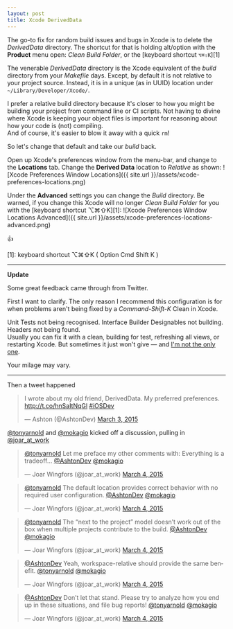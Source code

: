 ```yaml
---
layout: post
title: Xcode DerivedData
---
```


The go-to fix for random build issues and bugs in Xcode is to delete the *DerivedData* directory. The shortcut for that is holding alt/option with the **Product** menu open: *Clean Build Folder*, or the [keyboard shortcut `⌥⌘⇧K`][1]

The venerable *DerivedData* directory is the Xcode equivalent of the *build* directory from your *Makefile* days. Except, by default it is not relative to your project source. Instead, it is in a unique (as in UUID) location under `~/Library/Developer/Xcode/`.

I prefer a relative build directory because it's closer to how you might be building your project from command line or CI scripts. Not having to divine where Xcode is keeping your object files is important for reasoning about how your code is (not) compiling.  
And of course, it's easier to blow it away with a quick `rm`!

So let's change that default and take our *build* back.

Open up Xcode's preferences window from the menu-bar, and change to the **Locations** tab. Change the **Derived Data** location to *Relative* as shown:
![Xcode Preferences Window Locations]({{ site.url }}/assets/xcode-preferences-locations.png)

Under the **Advanced** settings you can change the *Build* directory. Be warned, if you change this Xcode will no longer *Clean Build Folder* for you with the [keyboard shortcut ⌥⌘⇧K][1]:
![Xcode Preferences Window Locations Advanced]({{ site.url }}/assets/xcode-preferences-locations-advanced.png)

:thumbsup:

[1]: keyboard shortcut ⌥⌘⇧K ( Option Cmd Shift K )

---
**Update**

Some great feedback came through from Twitter.

First I want to clarify. The only reason I recommend this configuration is for when problems aren't being fixed by a *Command-Shift-K* Clean in Xcode.

Unit Tests not being recognised. Interface Builder Designables not building. Headers not being found.  
Usually you can fix it with a clean, building for test, refreshing all views, or restarting Xcode. But sometimes it just won't give &mdash; and [I'm not the only one](https://github.com/kattrali/deriveddata-exterminator).

Your milage may vary.

---
Then a tweet happened

<blockquote class="twitter-tweet" lang="en"><p>I wrote about my old friend, DerivedData. My preferred preferences.&#10;<a href="http://t.co/hnSaItNqGl">http://t.co/hnSaItNqGl</a>&#10;<a href="https://twitter.com/hashtag/iOSDev?src=hash">#iOSDev</a></p>&mdash; Ashton (@AshtonDev) <a href="https://twitter.com/AshtonDev/status/572891890250485760">March 3, 2015</a></blockquote>

[@tonyarnold](https://twitter.com/tonyarnold) and [@mokagio](https://twitter.com/mokagio) kicked off a discussion, pulling in [@joar_at_work](https://twitter.com/joar_at_work)

<blockquote class="twitter-tweet" lang="en"><p><a href="https://twitter.com/tonyarnold">@tonyarnold</a> Let me preface my other comments with: Everything is a tradeoff… <a href="https://twitter.com/AshtonDev">@AshtonDev</a> <a href="https://twitter.com/mokagio">@mokagio</a></p>&mdash; Joar Wingfors (@joar_at_work) <a href="https://twitter.com/joar_at_work/status/572973755997155330">March 4, 2015</a></blockquote>

<blockquote class="twitter-tweet" data-conversation="none" lang="en"><p><a href="https://twitter.com/tonyarnold">@tonyarnold</a> The default location provides correct behavior with no required user configuration. <a href="https://twitter.com/AshtonDev">@AshtonDev</a> <a href="https://twitter.com/mokagio">@mokagio</a></p>&mdash; Joar Wingfors (@joar_at_work) <a href="https://twitter.com/joar_at_work/status/572973804755922947">March 4, 2015</a></blockquote>

<blockquote class="twitter-tweet" data-conversation="none" lang="en"><p><a href="https://twitter.com/tonyarnold">@tonyarnold</a> The “next to the project” model doesn’t work out of the box when multiple projects contribute to the build. <a href="https://twitter.com/AshtonDev">@AshtonDev</a> <a href="https://twitter.com/mokagio">@mokagio</a></p>&mdash; Joar Wingfors (@joar_at_work) <a href="https://twitter.com/joar_at_work/status/572974149519339520">March 4, 2015</a></blockquote>

<blockquote class="twitter-tweet" lang="en"><p><a href="https://twitter.com/AshtonDev">@AshtonDev</a> Yeah, workspace-relative should provide the same benefit. <a href="https://twitter.com/tonyarnold">@tonyarnold</a> <a href="https://twitter.com/mokagio">@mokagio</a></p>&mdash; Joar Wingfors (@joar_at_work) <a href="https://twitter.com/joar_at_work/status/572975640703471616">March 4, 2015</a></blockquote>

<blockquote class="twitter-tweet" lang="en"><p><a href="https://twitter.com/AshtonDev">@AshtonDev</a> Don’t let that stand. Please try to analyze how you end up in these situations, and file bug reports! <a href="https://twitter.com/tonyarnold">@tonyarnold</a> <a href="https://twitter.com/mokagio">@mokagio</a></p>&mdash; Joar Wingfors (@joar_at_work) <a href="https://twitter.com/joar_at_work/status/572976862588084224">March 4, 2015</a></blockquote>

<script async src="//platform.twitter.com/widgets.js" charset="utf-8"></script>

